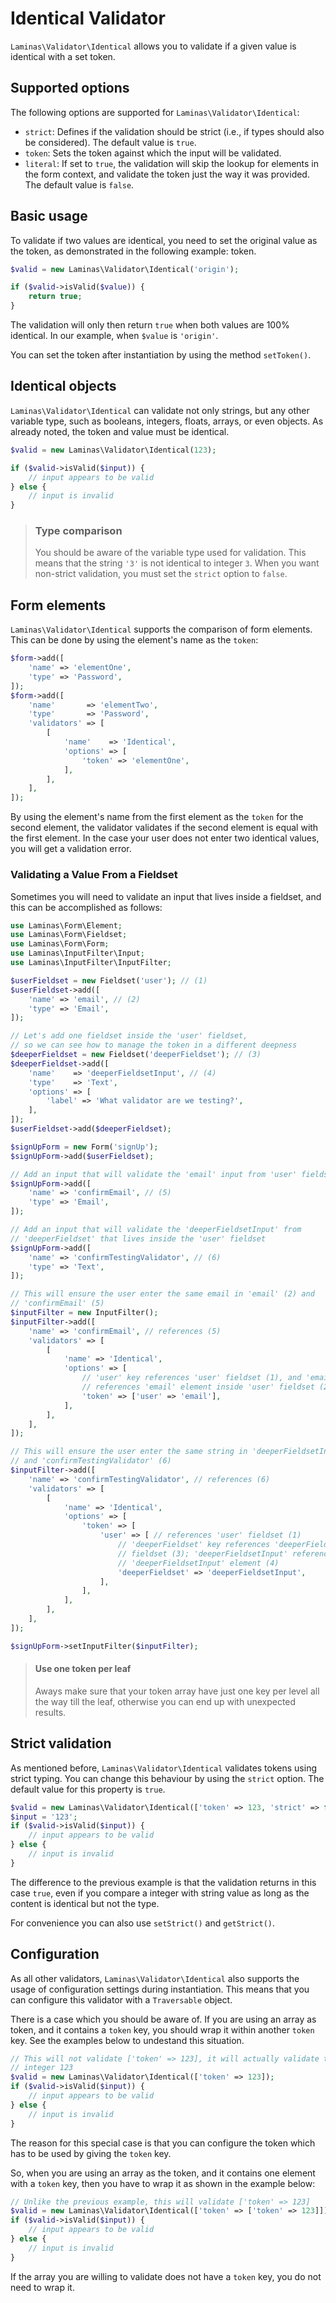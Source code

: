 # Identical Validator

`Laminas\Validator\Identical` allows you to validate if a given value is identical
with a set token.

## Supported options

The following options are supported for `Laminas\Validator\Identical`:

- `strict`: Defines if the validation should be strict (i.e., if types should
  also be considered). The default value is `true`.
- `token`: Sets the token against which the input will be validated.
- `literal`: If set to `true`, the validation will skip the lookup for elements
  in the form context, and validate the token just the way it was provided. The
  default value is `false`.

## Basic usage

To validate if two values are identical, you need to set the original value as
the token, as demonstrated in the following example:
token.

```php
$valid = new Laminas\Validator\Identical('origin');

if ($valid->isValid($value)) {
    return true;
}
```

The validation will only then return `true` when both values are 100% identical.
In our example, when `$value` is `'origin'`.

You can set the token after instantiation by using the method `setToken()`.

## Identical objects

`Laminas\Validator\Identical` can validate not only strings, but any other variable
type, such as booleans, integers, floats, arrays, or even objects. As already
noted, the token and value must be identical.

```php
$valid = new Laminas\Validator\Identical(123);

if ($valid->isValid($input)) {
    // input appears to be valid
} else {
    // input is invalid
}
```

> ### Type comparison
>
> You should be aware of the variable type used for validation. This means that
> the string `'3'` is not identical to integer `3`. When you want non-strict
> validation, you must set the `strict` option to `false`.

## Form elements

`Laminas\Validator\Identical` supports the comparison of form elements. This can be
done by using the element's name as the `token`:

```php
$form->add([
    'name' => 'elementOne',
    'type' => 'Password',
]);
$form->add([
    'name'       => 'elementTwo',
    'type'       => 'Password',
    'validators' => [
        [
            'name'    => 'Identical',
            'options' => [
                'token' => 'elementOne',
            ],
        ],
    ],
]);
```

By using the element's name from the first element as the `token` for the second
element, the validator validates if the second element is equal with the first
element. In the case your user does not enter two identical values, you will get
a validation error.

### Validating a Value From a Fieldset

Sometimes you will need to validate an input that lives inside a fieldset, and
this can be accomplished as follows:

```php
use Laminas\Form\Element;
use Laminas\Form\Fieldset;
use Laminas\Form\Form;
use Laminas\InputFilter\Input;
use Laminas\InputFilter\InputFilter;

$userFieldset = new Fieldset('user'); // (1)
$userFieldset->add([
    'name' => 'email', // (2)
    'type' => 'Email',
]);

// Let's add one fieldset inside the 'user' fieldset,
// so we can see how to manage the token in a different deepness
$deeperFieldset = new Fieldset('deeperFieldset'); // (3)
$deeperFieldset->add([
    'name'    => 'deeperFieldsetInput', // (4)
    'type'    => 'Text',
    'options' => [
        'label' => 'What validator are we testing?',
    ],
]);
$userFieldset->add($deeperFieldset);

$signUpForm = new Form('signUp');
$signUpForm->add($userFieldset);

// Add an input that will validate the 'email' input from 'user' fieldset
$signUpForm->add([
    'name' => 'confirmEmail', // (5)
    'type' => 'Email',
]);

// Add an input that will validate the 'deeperFieldsetInput' from
// 'deeperFieldset' that lives inside the 'user' fieldset
$signUpForm->add([
    'name' => 'confirmTestingValidator', // (6)
    'type' => 'Text',
]);

// This will ensure the user enter the same email in 'email' (2) and
// 'confirmEmail' (5)
$inputFilter = new InputFilter();
$inputFilter->add([
    'name' => 'confirmEmail', // references (5)
    'validators' => [
        [
            'name' => 'Identical',
            'options' => [
                // 'user' key references 'user' fieldset (1), and 'email'
                // references 'email' element inside 'user' fieldset (2)
                'token' => ['user' => 'email'],
            ],
        ],
    ],
]);

// This will ensure the user enter the same string in 'deeperFieldsetInput' (4)
// and 'confirmTestingValidator' (6)
$inputFilter->add([
    'name' => 'confirmTestingValidator', // references (6)
    'validators' => [
        [
            'name' => 'Identical',
            'options' => [
                'token' => [
                    'user' => [ // references 'user' fieldset (1)
                        // 'deeperFieldset' key references 'deeperFieldset'
                        // fieldset (3); 'deeperFieldsetInput' references
                        // 'deeperFieldsetInput' element (4)
                        'deeperFieldset' => 'deeperFieldsetInput',
                    ],
                ],
            ],
        ],
    ],
]);

$signUpForm->setInputFilter($inputFilter);
```

> #### Use one token per leaf
>
> Aways make sure that your token array have just one key per level all the way
> till the leaf, otherwise you can end up with unexpected results.

## Strict validation

As mentioned before, `Laminas\Validator\Identical` validates tokens using strict
typing. You can change this behaviour by using the `strict` option. The default
value for this property is `true`.

```php
$valid = new Laminas\Validator\Identical(['token' => 123, 'strict' => false]);
$input = '123';
if ($valid->isValid($input)) {
    // input appears to be valid
} else {
    // input is invalid
}
```

The difference to the previous example is that the validation returns in this
case `true`, even if you compare a integer with string value as long as the
content is identical but not the type.

For convenience you can also use `setStrict()` and `getStrict()`.

## Configuration

As all other validators, `Laminas\Validator\Identical` also supports the usage of
configuration settings during instantiation. This means that you can configure
this validator with a `Traversable` object.

There is a case which you should be aware of. If you are using an array as
token, and it contains a `token` key, you should wrap it within another
`token` key. See the examples below to undestand this situation.

```php
// This will not validate ['token' => 123], it will actually validate the
// integer 123
$valid = new Laminas\Validator\Identical(['token' => 123]);
if ($valid->isValid($input)) {
    // input appears to be valid
} else {
    // input is invalid
}
```

The reason for this special case is that you can configure the token which has
to be used by giving the `token` key.

So, when you are using an array as the token, and it contains one element with a
`token` key, then you have to wrap it as shown in the example below:

```php
// Unlike the previous example, this will validate ['token' => 123]
$valid = new Laminas\Validator\Identical(['token' => ['token' => 123]]);
if ($valid->isValid($input)) {
    // input appears to be valid
} else {
    // input is invalid
}
```

If the array you are willing to validate does not have a `token` key, you do not
need to wrap it.
